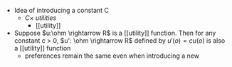 - Idea of introducing a constant C 
	- $C \times \ utilities$
		- [[utility]]
- Suppose $u:\ohm \rightarrow R$ is a [[utility]] function. Then for any constant c > 0, $u': \ohm \rightarrow R$ defined by $u'(o)=cu(o)$ is also a [[utility]] function
	- preferences remain the same even when introducing a new 
